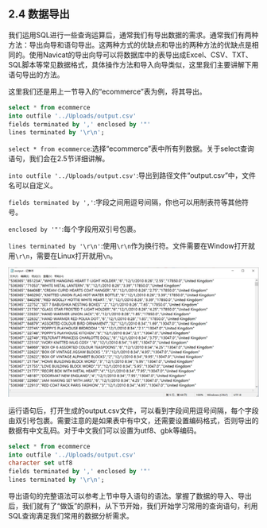## 2.4 数据导出

我们运用SQL进行一些查询运算后，通常我们有导出数据的需求。通常我们有两种方法：导出向导和语句导出。这两种方式的优缺点和导出的两种方法的优缺点是相同的。使用Navicat的导出向导可以将数据库中的表导出成Excel、CSV、TXT、SQL脚本等常见数据格式，具体操作方法和导入向导类似，这里我们主要讲解下用语句导出的方法。

这里我们还是用上一节导入的“ecommerce”表为例，将其导出。

```sql
select * from ecommerce
into outfile '../Uploads/output.csv'
fields terminated by ',' enclosed by '"'
lines terminated by '\r\n';
```

`select * from ecommerce`:选择“ecommerce”表中所有列数据。关于select查询语句，我们会在2.5节详细讲解。

`into outfile '../Uploads/output.csv'`:导出到路径文件“output.csv”中，文件名可以自定义。

`fields terminated by ','`:字段之间用逗号间隔，你也可以用制表符等其他符号。

`enclosed by '"'`:每个字段用双引号包裹。

`lines terminated by '\r\n'`:使用`\r\n`作为换行符。文件需要在Window打开就用`\r\n`，需要在Linux打开就用`\n`。

![图2.4-1](pictures\2.4-1.png)

运行语句后，打开生成的output.csv文件，可以看到字段间用逗号间隔，每个字段由双引号包裹。需要注意的是如果表中有中文，还需要设置编码格式，否则导出的数据有中文乱码。对于中文我们可以设置为utf8、gbk等编码。

```sql
select * from ecommerce
into outfile '../Uploads/output.csv'
character set utf8
fields terminated by ',' enclosed by '"'
lines terminated by '\r\n';
```

导出语句的完整语法可以参考上节中导入语句的语法。掌握了数据的导入、导出后，我们就有了“做饭”的原料，从下节开始，我们开始学习常用的查询语句，利用SQL查询满足我们常用的数据分析需求。